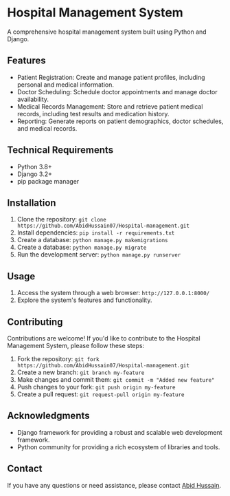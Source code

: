 # Hospital Management System

A comprehensive hospital management system built using Python and Django.

## Features

* Patient Registration: Create and manage patient profiles, including personal and medical information.
* Doctor Scheduling: Schedule doctor appointments and manage doctor availability.
* Medical Records Management: Store and retrieve patient medical records, including test results and medication history.
* Reporting: Generate reports on patient demographics, doctor schedules, and medical records.

## Technical Requirements

* Python 3.8+
* Django 3.2+
* pip package manager

## Installation

1. Clone the repository: `git clone https://github.com/AbidHussain07/Hospital-management.git`
2. Install dependencies: `pip install -r requirements.txt`
3. Create a database: `python manage.py makemigrations`
4. Create a database: `python manage.py migrate`
5. Run the development server: `python manage.py runserver`

## Usage

1. Access the system through a web browser: `http://127.0.0.1:8000/`
2. Explore the system's features and functionality.

## Contributing

Contributions are welcome! If you'd like to contribute to the Hospital Management System, please follow these steps:

1. Fork the repository: `git fork https://github.com/AbidHussain07/Hospital-management.git`
2. Create a new branch: `git branch my-feature`
3. Make changes and commit them: `git commit -m "Added new feature"`
4. Push changes to your fork: `git push origin my-feature`
5. Create a pull request: `git request-pull origin my-feature`


## Acknowledgments

* Django framework for providing a robust and scalable web development framework.
* Python community for providing a rich ecosystem of libraries and tools.

## Contact

If you have any questions or need assistance, please contact [Abid Hussain](abidhussainsiddhpura80@gmail.com).
